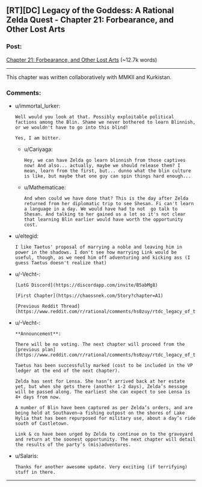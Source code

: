 ## [RT][DC] Legacy of the Goddess: A Rational Zelda Quest - Chapter 21: Forbearance, and Other Lost Arts

### Post:

[Chapter 21: Forbearance, and Other Lost Arts](https://chaossnek.com/Story?chapter=C21) (~12.7k words)

---

This chapter was written collaboratively with MMKII and Kurkistan.

### Comments:

- u/immortal_lurker:
  ```
  Well would you look at that. Possibly exploitable political factions among the Blin. Shame we never bothered to learn Blinnish, or we wouldn't have to go into this blind!

  Yes, I am bitter.
  ```

  - u/Cariyaga:
    ```
    Hey, we can have Zelda go learn blinnish from those captives now! And also... actually, maybe we should release them? I mean, learn from the first, but... dunno what the blin culture is like, but maybe that one guy can spin things hard enough...
    ```

  - u/Mathematicae:
    ```
    And when could we have done that? This is the day after Zelda returned from her diplomatic trip to see Shesan. Fi can't learn a language in a day. We would have had to not  go talk to Shesan. And talking to her gained us a lot so it's not clear that learning Blin earlier would have worth the opportunity cost.
    ```

- u/eltegid:
  ```
  I like Taetus' proposal of marrying a noble and leaving him in power in the shadows. I don't see how marrying Link would be useful, though, as we need him off adventuring and kicking ass (I guess Taetus doesn't realize that)
  ```

- u/-Vecht-:
  ```
  [LotG Discord](https://discordapp.com/invite/B5abMg8)

  [First Chapter](https://chaossnek.com/Story?chapter=A1)

  [Previous Reddit Thread](https://www.reddit.com/r/rational/comments/hs0zuy/rtdc_legacy_of_the_goddess_a_rational_zelda_quest/)
  ```

- u/-Vecht-:
  ```
  **Announcement**:

  There will be no voting. The next chapter will proceed from the [previous plan](https://www.reddit.com/r/rational/comments/hs0zuy/rtdc_legacy_of_the_goddess_a_rational_zelda_quest/fyad8fa/).

  Taetus has been successfully marked (cost to be included in the VP ledger at the end of the next chapter).

  Zelda has sent for Lensa. She hasn’t arrived back at her estate yet, but when she gets there (another 1-2 days), Zelda’s message will be passed along. The earliest she can expect to see Lensa is 4+ days from now.

  A number of Blin have been captured as per Zelda’s orders, and are being held at Southaven—a fishing outpost on the shores of Lake Hylia that has been repurposed for military use, about a day’s ride south of Castletown.

  Link & co have been urged by Zelda to continue on to the graveyard and return at the soonest opportunity. The next chapter will detail the results of the party’s (mis)adventures.
  ```

- u/Salaris:
  ```
  Thanks for another awesome update. Very exciting (if terrifying) stuff in there.
  ```

---

